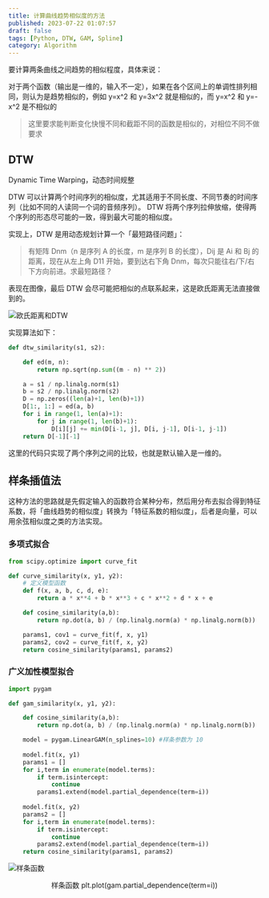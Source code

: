 ```yaml
---
title: 计算曲线趋势相似度的方法
published: 2023-07-22 01:07:57
draft: false
tags: [Python, DTW, GAM, Spline]
category: Algorithm
---
```


要计算两条曲线之间趋势的相似程度，具体来说：

对于两个函数（输出是一维的，输入不一定），如果在各个区间上的单调性排列相同，则认为是趋势相似的，例如 y=x^2 和 y=3x^2 就是相似的，而 y=x^2 和 y=-x^2 是不相似的

> 这里要求能判断变化快慢不同和截距不同的函数是相似的，对相位不同不做要求

## DTW 

Dynamic Time Warping，动态时间规整

DTW 可以计算两个时间序列的相似度，尤其适用于不同长度、不同节奏的时间序列（比如不同的人读同一个词的音频序列）。 DTW 将两个序列拉伸放缩，使得两个序列的形态尽可能的一致，得到最大可能的相似度。

实现上，DTW 是用动态规划计算一个「最短路径问题」：  

> 有矩阵 Dnm（n 是序列 A 的长度，m 是序列 B 的长度），Dij 是 Ai 和 Bj 的距离，现在从左上角 D11 开始，要到达右下角 Dnm，每次只能往右/下/右下方向前进。求最短路径？

表现在图像，最后 DTW 会尽可能把相似的点联系起来，这是欧氏距离无法直接做到的。

![欧氏距离和DTW](https://pic2.zhimg.com/80/v2-6ec271681e9bdc03290bc6e51b537e19_1440w.webp)

实现算法如下：

```python
def dtw_similarity(s1, s2):

    def ed(m, n):
        return np.sqrt(np.sum((m - n) ** 2))

    a = s1 / np.linalg.norm(s1)
    b = s2 / np.linalg.norm(s2)
    D = np.zeros((len(a)+1, len(b)+1))
    D[1:, 1:] = ed(a, b)
    for i in range(1, len(a)+1):
        for j in range(1, len(b)+1):
            D[i][j] += min(D[i-1, j], D[i, j-1], D[i-1, j-1])
    return D[-1][-1]
```

这里的代码只实现了两个序列之间的比较，也就是默认输入是一维的。

## 样条插值法

这种方法的思路就是先假定输入的函数符合某种分布，然后用分布去拟合得到特征系数，将「曲线趋势的相似度」转换为「特征系数的相似度」，后者是向量，可以用余弦相似度之类的方法实现。

### 多项式拟合

```python
from scipy.optimize import curve_fit

def curve_similarity(x, y1, y2):  
    # 定义模型函数
    def f(x, a, b, c, d, e):
        return a * x**4 + b * x**3 + c * x**2 + d * x + e

    def cosine_similarity(a,b):
        return np.dot(a, b) / (np.linalg.norm(a) * np.linalg.norm(b))

    params1, cov1 = curve_fit(f, x, y1)
    params2, cov2 = curve_fit(f, x, y2)
    return cosine_similarity(params1, params2)
```

### 广义加性模型拟合

```python
import pygam

def gam_similarity(x, y1, y2):

    def cosine_similarity(a,b):
        return np.dot(a, b) / (np.linalg.norm(a) * np.linalg.norm(b))

    model = pygam.LinearGAM(n_splines=10) #样条参数为 10
    
    model.fit(x, y1)
    params1 = []
    for i,term in enumerate(model.terms):  
        if term.isintercept:
            continue
        params1.extend(model.partial_dependence(term=i))
    
    model.fit(x, y2)
    params2 = []
    for i,term in enumerate(model.terms):
        if term.isintercept:
            continue
        params2.extend(model.partial_dependence(term=i))
    return cosine_similarity(params1, params2)
```

![样条函数](https://pygam.readthedocs.io/en/latest/_images/notebooks_tour_of_pygam_44_0.png)
<center>样条函数 plt.plot(gam.partial_dependence(term=i))</center>